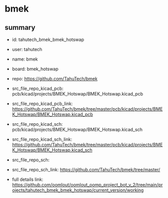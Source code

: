 # bmek
 
## summary 
* id: tahutech_bmek_bmek_hotswap
* user: tahutech
* name: bmek
* board: bmek_hotswap
* repo: https://github.com/TahuTech/bmek
* src_file_repo_kicad_pcb: pcb/kicad/projects/BMEK_Hotswap/BMEK_Hotswap.kicad_pcb
* src_file_repo_kicad_pcb_link: https://github.com/TahuTech/bmek/tree/master/pcb/kicad/projects/BMEK_Hotswap/BMEK_Hotswap.kicad_pcb
* src_file_repo_kicad_sch: pcb/kicad/projects/BMEK_Hotswap/BMEK_Hotswap.kicad_sch
* src_file_repo_kicad_sch_link: https://github.com/TahuTech/bmek/tree/master/pcb/kicad/projects/BMEK_Hotswap/BMEK_Hotswap.kicad_sch

* src_file_repo_sch: 
* src_file_repo_sch_link: https://github.com/TahuTech/bmek/tree/master/
* full details link: https://github.com/oomlout/oomlout_oomp_project_bot_v_2/tree/main/projects/tahutech_bmek_bmek_hotswap/current_version/working  







